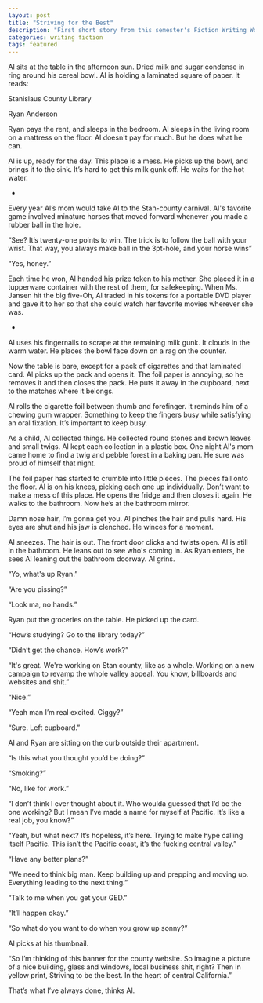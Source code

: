 ```yaml
---
layout: post
title: "Striving for the Best"
description: "First short story from this semester's Fiction Writing Workshop"
categories: writing fiction
tags: featured
---
```


Al sits at the table in the afternoon sun. Dried milk and sugar condense in ring around his cereal bowl. Al is holding a laminated square of paper. It reads:

Stanislaus County Library

Ryan Anderson

Ryan pays the rent, and sleeps in the bedroom. Al sleeps in the living room on a mattress on the floor. Al doesn't pay for much. But he does what he can.

Al is up, ready for the day. This place is a mess. He picks up the bowl, and brings it to the sink. It’s hard to get this milk gunk off. He waits for the hot water.

*

Every year Al’s mom would take Al to the Stan-county carnival. Al's favorite game involved minature horses that moved forward whenever you made a rubber ball in the hole.

“See? It’s twenty-one points to win. The trick is to follow the ball with your wrist. That way, you always make ball in the 3pt-hole, and your horse wins”

“Yes, honey.”

Each time he won, Al handed his prize token to his mother. She placed it in a tupperware container with the rest of
them, for safekeeping. When Ms. Jansen hit the big five-Oh, Al traded in his tokens for a portable DVD player and gave it to her so that she could watch her favorite movies wherever she was.

*

Al uses his fingernails to scrape at the remaining milk gunk. It clouds in the warm water. He places the bowl face down on a rag on the counter.

Now the table is bare, except for a pack of cigarettes and that laminated card. Al picks up the pack and opens it. The foil paper is annoying, so he removes it and then closes the pack. He puts it away in the cupboard, next to the matches where it belongs.

Al rolls the cigarette foil between thumb and forefinger. It reminds him of a chewing gum wrapper. Something to keep the fingers busy while satisfying an oral fixation. It’s important to keep busy.

As a child, Al collected things. He collected round stones and brown leaves and small twigs. Al kept each collection in a plastic box. One night Al's mom came home to find a twig and pebble forest in a baking pan. He sure was proud of himself that night.

The foil paper has started to crumble into little pieces. The pieces fall onto the floor. Al is on his knees, picking each one up individually. Don’t want to make a mess of this place. He opens the fridge and then closes it again. He walks to the bathroom. Now he’s at the bathroom mirror.

Damn nose hair, I’m gonna get you. Al pinches the hair and pulls hard. His eyes are shut and his jaw is clenched. He winces for a moment.

Al sneezes. The hair is out. The front door clicks and twists open. Al is still in the bathroom. He leans out to see who's coming in. As Ryan enters, he sees Al leaning out the bathroom doorway. Al grins.

“Yo, what's up Ryan.”

“Are you pissing?”

“Look ma, no hands.”

Ryan put the groceries on the table. He picked up the card.

“How’s studying? Go to the library today?”

“Didn’t get the chance. How’s work?”

“It's great. We're working on Stan county, like as a whole. Working on a new campaign to revamp the whole valley appeal. You know, billboards and websites and shit.”

“Nice.”

“Yeah man I’m real excited. Ciggy?”

“Sure. Left cupboard.”

Al and Ryan are sitting on the curb outside their apartment.

“Is this what you thought you’d be doing?”

“Smoking?”

“No, like for work.”

“I don’t think I ever thought about it. Who woulda guessed that I’d be the one working? But I mean I’ve made a name for myself at Pacific. It’s like a real job, you know?”

“Yeah, but what next? It’s hopeless, it’s here. Trying to make hype calling itself Pacific. This isn’t the Pacific coast, it’s the fucking central valley.”

“Have any better plans?”

“We need to think big man. Keep building up and prepping and moving up. Everything leading to the next thing.”

“Talk to me when you get your GED.”

“It’ll happen okay.”

“So what do you want to do when you grow up sonny?”

Al picks at his thumbnail.

“So I’m thinking of this banner for the county website. So imagine a picture of a nice building, glass and windows, local business shit, right? Then in yellow print, Striving to be the best. In the heart of central California.”

That’s what I’ve always done, thinks Al.